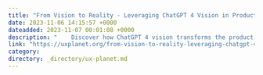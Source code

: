 ```yaml
---
title: "From Vision to Reality - Leveraging ChatGPT 4 Vision in Product Design"
date: 2023-11-06 14:15:57 +0000
dateadded: 2023-11-07 00:01:08 +0000
description: "    Discover how ChatGPT 4 vision transforms the product design process with its advanced image analysis capabilities  Continue reading on UX Planet »  "
link: "https://uxplanet.org/from-vision-to-reality-leveraging-chatgpt-4-vision-in-product-design-63ed85a862e5?source=rss----819cc2aaeee0---4"
category:
directory: _directory/ux-planet.md
---
```

